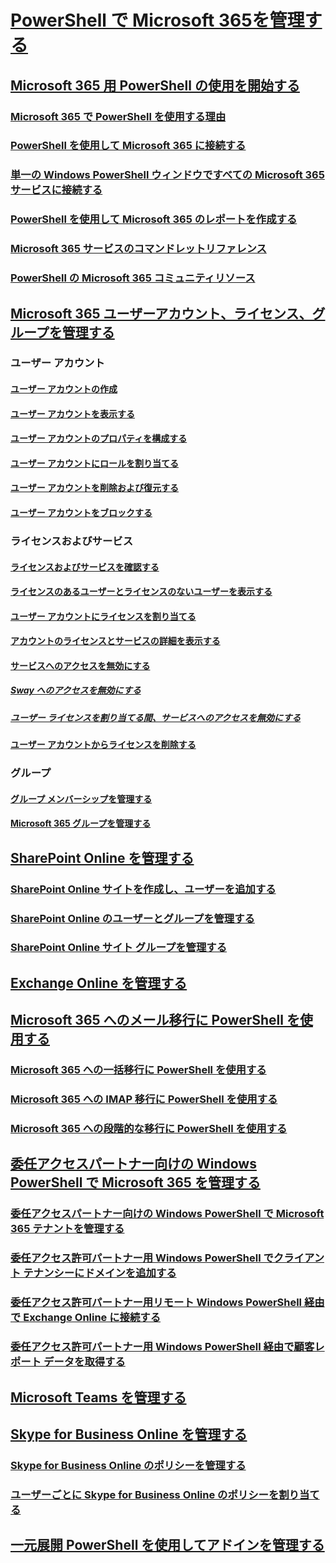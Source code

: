 
# [PowerShell で Microsoft 365を管理する](manage-office-365-with-office-365-powershell.md)
## [Microsoft 365 用 PowerShell の使用を開始する](getting-started-with-office-365-powershell.md)
### [Microsoft 365 で PowerShell を使用する理由](why-you-need-to-use-office-365-powershell.md)
### [PowerShell を使用して Microsoft 365 に接続する](connect-to-office-365-powershell.md)
### [単一の Windows PowerShell ウィンドウですべての Microsoft 365 サービスに接続する](connect-to-all-office-365-services-in-a-single-windows-powershell-window.md)
### [PowerShell を使用して Microsoft 365 のレポートを作成する](use-windows-powershell-to-create-reports-in-office-365.md)
### [Microsoft 365 サービスのコマンドレットリファレンス](cmdlet-references-for-office-365-services.md)
### [PowerShell の Microsoft 365 コミュニティリソース](office-365-powershell-community-resources.md)

## [Microsoft 365 ユーザーアカウント、ライセンス、グループを管理する](manage-user-accounts-and-licenses-with-office-365-powershell.md)

### ユーザー アカウント
#### [ユーザー アカウントの作成](create-user-accounts-with-office-365-powershell.md)
#### [ユーザー アカウントを表示する](view-user-accounts-with-office-365-powershell.md)
#### [ユーザー アカウントのプロパティを構成する](configure-user-account-properties-with-office-365-powershell.md)
#### [ユーザー アカウントにロールを割り当てる](assign-roles-to-user-accounts-with-office-365-powershell.md)
#### [ユーザー アカウントを削除および復元する](delete-and-restore-user-accounts-with-office-365-powershell.md)
#### [ユーザー アカウントをブロックする](block-user-accounts-with-office-365-powershell.md)

### ライセンスおよびサービス
#### [ライセンスおよびサービスを確認する](view-licenses-and-services-with-office-365-powershell.md)
#### [ライセンスのあるユーザーとライセンスのないユーザーを表示する](view-licensed-and-unlicensed-users-with-office-365-powershell.md)
#### [ユーザー アカウントにライセンスを割り当てる](assign-licenses-to-user-accounts-with-office-365-powershell.md)
#### [アカウントのライセンスとサービスの詳細を表示する](view-account-license-and-service-details-with-office-365-powershell.md)
#### [サービスへのアクセスを無効にする](disable-access-to-services-with-office-365-powershell.md)
##### [Sway へのアクセスを無効にする](disable-access-to-sway-with-office-365-powershell.md)
##### [ユーザー ライセンスを割り当てる間、サービスへのアクセスを無効にする](disable-access-to-services-while-assigning-user-licenses.md)
#### [ユーザー アカウントからライセンスを削除する](remove-licenses-from-user-accounts-with-office-365-powershell.md)

### グループ
#### [グループ メンバーシップを管理する](maintain-group-membership-with-office-365-powershell.md)
#### [Microsoft 365 グループを管理する](manage-office-365-groups-with-powershell.md)

## [SharePoint Online を管理する](manage-sharepoint-online-with-office-365-powershell.md)
### [SharePoint Online サイトを作成し、ユーザーを追加する](create-sharepoint-sites-and-add-users-with-powershell.md)
### [SharePoint Online のユーザーとグループを管理する](manage-sharepoint-users-and-groups-with-powershell.md)
### [SharePoint Online サイト グループを管理する](manage-sharepoint-site-groups-with-powershell.md)
## [Exchange Online を管理する](https://docs.microsoft.com/powershell/exchange/connect-to-exchange-online-powershell)
## [Microsoft 365 へのメール移行に PowerShell を使用する](use-powershell-for-email-migration-to-office-365.md)
### [Microsoft 365 への一括移行に PowerShell を使用する](use-powershell-to-perform-a-cutover-migration-to-office-365.md)
### [Microsoft 365 への IMAP 移行に PowerShell を使用する](use-powershell-to-perform-an-imap-migration-to-office-365.md)
### [Microsoft 365 への段階的な移行に PowerShell を使用する](use-powershell-to-perform-a-staged-migration-to-office-365.md)
## [委任アクセスパートナー向けの Windows PowerShell で Microsoft 365 を管理する](manage-office-365-with-windows-powershell-for-delegated-access-permissions-dap-p.md)
### [委任アクセスパートナー向けの Windows PowerShell で Microsoft 365 テナントを管理する](manage-office-365-tenants-with-windows-powershell-for-delegated-access-permissio.md)
### [委任アクセス許可パートナー用 Windows PowerShell でクライアント テナンシーにドメインを追加する](add-a-domain-to-a-client-tenancy-with-windows-powershell-for-delegated-access-pe.md)
### [委任アクセス許可パートナー用リモート Windows PowerShell 経由で Exchange Online に接続する](connect-to-exchange-online-tenants-with-remote-windows-powershell-for-delegated.md)
### [委任アクセス許可パートナー用 Windows PowerShell 経由で顧客レポート データを取得する](retrieve-customer-tenant-reporting-data-with-windows-powershell-for-delegated-ac.md)
## [Microsoft Teams を管理する](https://docs.microsoft.com/microsoftteams/teams-powershell-install)
## [Skype for Business Online を管理する](manage-skype-for-business-online-with-office-365-powershell.md)
### [Skype for Business Online のポリシーを管理する](manage-skype-for-business-online-policies-with-office-365-powershell.md)
### [ユーザーごとに Skype for Business Online のポリシーを割り当てる](assign-per-user-skype-for-business-online-policies-with-office-365-powershell.md)
## [一元展開 PowerShell を使用してアドインを管理する](use-the-centralized-deployment-powershell-cmdlets-to-manage-add-ins.md)